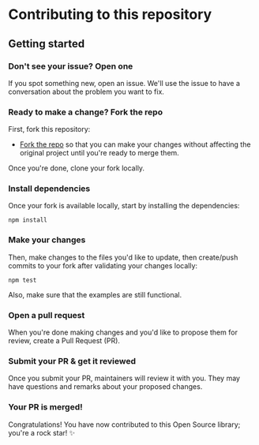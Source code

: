 # Contributing to this repository <!-- omit in toc -->

## Getting started <!-- omit in toc -->

### Don't see your issue? Open one

If you spot something new, open an issue. We'll use the issue to have a conversation about the problem you want to fix.

### Ready to make a change? Fork the repo

First, fork this repository:

- [Fork the repo](https://docs.github.com/en/github/getting-started-with-github/fork-a-repo#fork-an-example-repository) so that you can make your changes without affecting the original project until you're ready to merge them.

Once you're done, clone your fork locally.

### Install dependencies

Once your fork is available locally, start by installing the dependencies:

`npm install`

### Make your changes

Then, make changes to the files you'd like to update, then create/push commits to your fork after validating your changes locally:

`npm test`

Also, make sure that the examples are still functional.

### Open a pull request

When you're done making changes and you'd like to propose them for review, create a Pull Request (PR).

### Submit your PR & get it reviewed

Once you submit your PR, maintainers will review it with you. They may have questions and remarks about your proposed changes.

### Your PR is merged!

Congratulations! You have now contributed to this Open Source library; you're a rock star! :sparkles:
